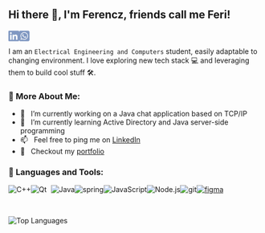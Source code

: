 ## Hi there 👋, I'm Ferencz, friends call me Feri!
<a href='https://www.linkedin.com/in/ferencz-carnu/'><img align='left' alt="linkedin" src="./assets/linkedin.svg" height='24px'/></a>
<a href='https://wa.me/40725192274?text='><img align='left' alt="whatsapp" src="./assets/whatsapp.svg" height='24px'/></a>
</br></br>
I am an `Electrical Engineering and Computers` student, easily adaptable to changing environment. I love exploring new tech stack 💻 and leveraging them to build cool stuff 🛠️. 
  
### 🧐 More About Me:

- 🔭 &nbsp; I’m currently working on a Java chat application based on TCP/IP
- 🌱 &nbsp; I’m currently learning Active Directory and Java server-side programming 
- 📫 &nbsp; Feel free to ping me on [LinkedIn](https://www.linkedin.com/in/ferencz-carnu/)
- 📝 &nbsp; Checkout my [portfolio](https://vortexferi.github.io/portfolio/)

### 🔨 Languages and Tools:
<a href="https://www.cplusplus.com" target="_blank"><img align="left" alt="C++" height ="42px" src="https://raw.githubusercontent.com/rahul-jha98/github_readme_icons/main/language_and_tools/square/c++/c++.svg"></a>
<a href="https://qt.io" target="_blank"><img align="left" alt="Qt" height ="42px" src="https://upload.wikimedia.org/wikipedia/commons/0/0b/Qt_logo_2016.svg" width="40px"></a>
<a href="https://www.java.com" target="_blank"><img align="left" alt="Java" height ="42px" src="https://raw.githubusercontent.com/rahul-jha98/github_readme_icons/main/language_and_tools/square/java/java.svg"></a>
<a href="https://www.spring.io" target="_blank"><img align="left" alt="spring" height ="42px" src="https://raw.githubusercontent.com/rahul-jha98/github_readme_icons/main/language_and_tools/square/spring/spring.svg"></a>
<a href="https://developer.mozilla.org/en-US/docs/Web/JavaScript" target="_blank"> <img align="left" alt="JavaScript" height ="42px"  src="https://raw.githubusercontent.com/rahul-jha98/github_readme_icons/main/language_and_tools/square/javascript/javascript.svg"> </a>
<a href="https://nodejs.org" target="_blank"><img align="left" alt="Node.js" height ="42px" src="https://raw.githubusercontent.com/rahul-jha98/github_readme_icons/main/language_and_tools/square/node/node.svg"></a>
<a href="https://git-scm.com/" target="_blank"> <img src="https://raw.githubusercontent.com/rahul-jha98/github_readme_icons/main/language_and_tools/square/git-scm/git-scm.svg" align="left" alt="git" height='42px'/> </a>
<a href="https://www.figma.com/" target="_blank"> <img src="https://raw.githubusercontent.com/rahul-jha98/github_readme_icons/main/language_and_tools/square/figma/figma.svg" alt="figma" height='42px'/> </a>

<br>

![Top Languages](https://github-readme-stats.vercel.app/api/top-langs/?username=vortexferi&layout=compact&theme=dark&size_weight=1&count_weight=0)

